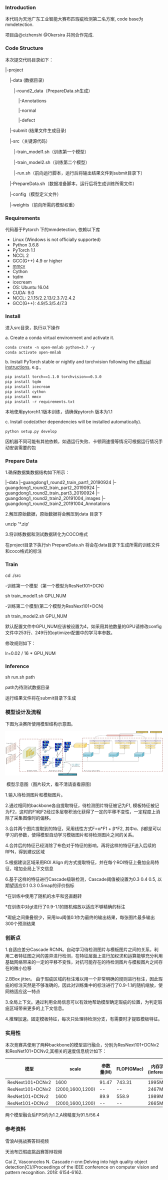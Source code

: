 ### Introduction

本代码为天池广东工业智能大赛布匹瑕疵检测第二名方案, code base为mmdetection.

项目由@cizhenshi  @Okersira 共同合作完成.

### Code Structure

本次提交代码目录如下：

|-project

&emsp;|-data (数据目录)

&emsp;&emsp;|-round2_data（PrepareData.sh生成）

&emsp;&emsp;&emsp;|-Annotations

&emsp;&emsp;&emsp;|-normal

&emsp;&emsp;&emsp;|-defect

&emsp;|-submit (结果文件生成目录)

&emsp;|-src（关键源代码）

&emsp;&emsp;|-train_model1.sh（训练第一个模型）

&emsp;&emsp;|-train_model2.sh（训练第二个模型）

&emsp;&emsp;|-run.sh（前向运行脚本，运行后将输出结果文件到submit目录下）

&emsp;|-PrepareData.sh（数据准备脚本，运行后将生成训练所需文件）

&emsp;|-config（模型定义文件）

&emsp;|-weights（前向所需的模型权重）

### Requirements

代码基于Pytorch 下的mmdetection, 依赖以下库

- Linux (Windows is not officially supported)
- Python 3.6.8 
- PyTorch 1.1
- NCCL 2
- GCC(G++) 4.9 or higher
- [mmcv](https://github.com/open-mmlab/mmcv)
- Cython
- tqdm
- icecream
- OS: Ubuntu 16.04
- CUDA: 9.0
- NCCL: 2.1.15/2.2.13/2.3.7/2.4.2
- GCC(G++): 4.9/5.3/5.4/7.3

### Install

进入src目录，执行以下操作

a. Create a conda virtual environment and activate it.

```
conda create -n open-mmlab python=3.7 -y
conda activate open-mmlab
```

b. Install PyTorch stable or nightly and torchvision following the [official instructions](https://pytorch.org/), e.g.,

```
pip install torch==1.1.0 torchvision==0.3.0
pip install tqdm
pip install icecream
pip install cython
pip install mmcv
pip install -r requirements.txt
```

本地使用pytorch1.1版本训练，请确保pytorch 版本为1.1

c. Install code(other dependencies will be installed automatically).

```
python setup.py develop
```

因机器不同可能有其他依赖，如遇运行失败、卡顿网速慢等情况可根据运行情况手动安装需要的包

### Prepare Data

1.确保数据集数据结构如下所示：

|–data
 	|–guangdong1_round2_train_part1_20190924
	|–guangdong1_round2_train_part2_20190924
 	|–guangdong1_round2_train_part3_20190924
	|–guangdong1_round2_train2_20191004_images
 	|–guangdong1_round2_train2_20191004_Annotations

2.解压原始数据，原始数据将会解压到data 目录下

unzip '*.zip'

3.将训练数据和测试数据转化为COCO格式

在project目录下执行sh PrepareData.sh 将会在data目录下生成所需的训练文件和coco格式的标注

### Train

cd ./src

-训练第一个模型（第一个模型为ResNet101+DCN)

sh train_model1.sh GPU_NUM

-训练第二个模型(第二个模型为ResNext101+DCN)

sh train_model2.sh GPU_NUM

默认配置文件中GPU_NUM应该被设置为4，如采用其他数量的GPU请修改config文件中253行、249行的optimizer配置中的学习率参数。

修改规则如下：

lr=0.02 / 16 * GPU_NUM

### Inference

sh run.sh path

path为待测试数据目录

运行结果文件将在submit目录下生成

### 模型设计及流程

下图为决赛所使用模型结构示意图。

![round2](./round2.jpg)

​							模型示意图（图片较大，看不清请查看原图）

1.输入待检测图片和模板图片。

2.通过相同的backbone各自提取特征，待检测图片特征被记为F1, 模板特征被记为F2，这时的F1和F2经过多层卷积池化获得了一定的平移不变性，一定程度上消除了采集图像时的偏移。

3.合并两个图片提取到的特征，采用线性方式F=α\*F1 + β\*F2, 其中α、β都是可以学习的参数，使得模型自动学习模板图片和待检测图片之间的关系。

4.合并后的特征已经消除了布色对于特征的影响，再将这样的特征F送入后续的RPN，得到建议区域

5.根据建议区域采用ROI Align 的方式提取特征，并在每个ROI特征上叠加全局特征，增加全局上下文信息

6.基于这样的特征进行Cascade级联检测，Cascade阈值被设置为0.3 0.4 0.5, 以期望适应0.1 0.3 0.5map的评价指标

*在训练中使用了随机的水平和竖直翻转

*在训练中对gt进行了0.9-1.1的随机缩放以适应不够精确的标注

*瑕疵之间重叠很少，采用Iou阈值0.1作为最终的输出结果，每张图片最多输出300个预测结果

### 创新点

1.自适应差分Cascade RCNN。自动学习待检测图片与模板图片之间的关系，利用二者特征图之间的差异进行检测，在特征层面上进行加权求和运算能够充分利用基础网络带来的一定的平移不变性，对抗可能存在的待检测图片与模板图片之间存在的微小位移

2.BBox jitter。 由于瑕疵区域的标注难以用一个非常明确的规则进行标注，因此瑕疵的标注天然是不够准确的，因此对训练集中的标注进行了0.9-1.1的随机缩放，使网络适应这一特点

3.全局上下文。通过利用全局信息可以有效地帮助模型确定瑕疵的位置，为判定瑕疵区域带来更多的上下文信息。

4.推理加速。固定模板特征，每次只处理待检测分支，有需要时才提取模板特征。

### 实用性

本次竞赛共使用了两种backbone的模型进行融合，分别为ResNext101+DCNv2 和ResNet101+DCNv2,其相关的速度信息统计如下：

| 模型             | scale            | 参数量(M) | FLOP(GMac) | 内存消耗(inference) | 训练时长(1080Ti*4) | 推理速度(FPS) | 精度（A榜）acc/map |
| ---------------- | ---------------- | --------- | ---------- | ------------------- | ------------------ | ------------- | ------------------ |
| ResNext101+DCNv2 | 1600             | 91.47     | 743.31     | 1995M               | --                 | 3.1           | --                 |
| ResNext101+DCNv2 | (2000,1600,1200) | --        | --         | 2467M               | 25h                | 1.5           | 91.498/55.8        |
| ResNet101+DCNv2  | 1600             | 89.9      | 558.9      | 1989M               | --                 | 3.9           | --                 |
| ResNet101+DCNv2  | (2000,1600,1200) | --        | --         | 2665M               | 20h                | 1.8           | 90.3 /52.8         |

两个模型融合后FPS约为1.2,A榜精度为91.5/56.4



### 参考资料

雪浪AI挑战赛答辩视频

天池布匹瑕疵挑战赛答辩视频

Cai Z, Vasconcelos N. Cascade r-cnn:Delving into high quality object detection[C]//Proceedings of the IEEE
conference on computer vision and pattern recognition. 2018: 6154-6162.
